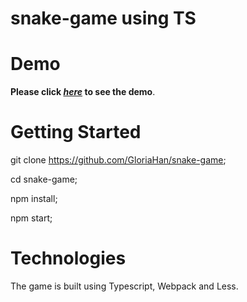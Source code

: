 # snake-game using TS 

# Demo

**Please click _[here](https://game-snake.s3.ap-southeast-2.amazonaws.com/dist/index.html)_ to see the demo**.


# Getting Started

git clone https://github.com/GloriaHan/snake-game;

cd snake-game;

npm install;

npm start;

# Technologies

The game is built using Typescript, Webpack and Less.
